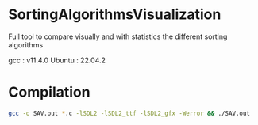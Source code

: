 # SortingAlgorithmsVisualization
Full tool to compare visually and with statistics the different sorting algorithms

gcc : v11.4.0
Ubuntu : 22.04.2 

# Compilation
```bash
gcc -o SAV.out *.c -lSDL2 -lSDL2_ttf -lSDL2_gfx -Werror && ./SAV.out
```